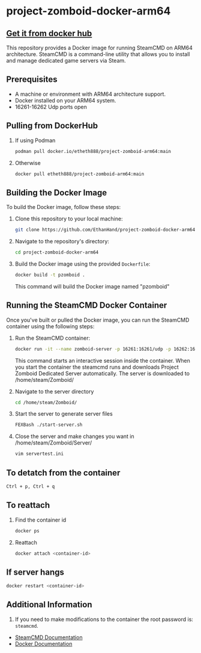 # project-zomboid-docker-arm64

## [Get it from docker hub](https://hub.docker.com/r/etheth888/project-zomboid-arm64)

This repository provides a Docker image for running SteamCMD on ARM64 architecture. SteamCMD is a command-line utility that allows you to install and manage dedicated game servers via Steam.

## Prerequisites

- A machine or environment with ARM64 architecture support.
- Docker installed on your ARM64 system.
- 16261-16262 Udp ports open

## Pulling from DockerHub

1. If using Podman

   ```bash
   podman pull docker.io/etheth888/project-zomboid-arm64:main
   ```

2. Otherwise

   ```bash
   docker pull etheth888/project-zomboid-arm64:main
   ```

## Building the Docker Image

To build the Docker image, follow these steps:

1. Clone this repository to your local machine:

   ```bash
   git clone https://github.com/EthanHand/project-zomboid-docker-arm64.git
   ```

2. Navigate to the repository's directory:

   ```bash
   cd project-zomboid-docker-arm64
   ```

3. Build the Docker image using the provided `Dockerfile`:

   ```bash
   docker build -t pzomboid .
   ```

   This command will build the Docker image named "pzomboid"

## Running the SteamCMD Docker Container

Once you've built or pulled the Docker image, you can run the SteamCMD container using the following steps:

1. Run the SteamCMD container:

   ```bash
   docker run -it --name zomboid-server -p 16261:16261/udp -p 16262:16262/udp -p 27015:27015/tcp pzomboid
   ```

   This command starts an interactive session inside the container.
   When you start the container the steamcmd runs and downloads Project Zomboid Dedicated Server automatically.
   The server is downloaded to /home/steam/Zomboid/

2. Navigate to the server directory

   ```bash
   cd /home/steam/Zomboid/
   ```
3. Start the server to generate server files

   ```bash
   FEXBash ./start-server.sh
   ```
4. Close the server and make changes you want in /home/steam/Zomboid/Server/

   ```bash
   vim servertest.ini
   ```

## To detatch from the container

   ```bash
   Ctrl + p, Ctrl + q
   ```

## To reattach

1. Find the container id

   ```bash
   docker ps
   ```

2. Reattach

   ```bash
   docker attach <container-id>
   ```

## If server hangs

  ```bash
  docker restart <container-id>
  ```

## Additional Information

1. If you need to make modifications to the container the root password is: `steamcmd`.

- [SteamCMD Documentation](https://developer.valvesoftware.com/wiki/SteamCMD)
- [Docker Documentation](https://docs.docker.com/)
